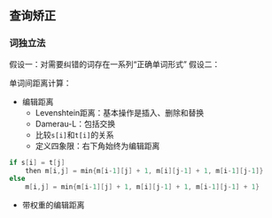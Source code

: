 ## 查询矫正
### 词独立法
假设一：对需要纠错的词存在一系列“正确单词形式”
假设二：

单词间距离计算：
- 编辑距离
	- Levenshtein距离：基本操作是插入、删除和替换
	- Damerau-L：包括交换
	- 比较`s[i]`和`t[i]`的关系
	- 定义四象限：右下角始终为编辑距离
```c++
if s[i] = t[j]
	then m[i,j] = min{m[i-1][j] + 1, m[i][j-1] + 1, m[i-1][j-1]}
else 
	m[i,j] = min{m[i-1][j] + 1, m[i][j-1] + 1, m[i-1][j-1] + 1}
```
- 带权重的编辑距离